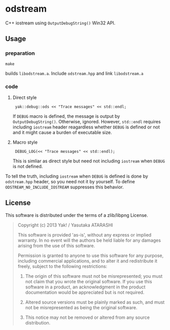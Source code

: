 odstream
========

C++ iostream using `OutputDebugString()` Win32 API.

Usage
-----

### preparation ###

    make

builds `libodstream.a`. Include `odstream.hpp` and link `libodstream.a`

### code ###

1. Direct style

        yak::debug::ods << "Trace messages" << std::endl;

    If `DEBUG` macro is defined, the message is output by `OutputDebugString()`. Otherwise, ignored.  However, `std::endl` requires including `iostream` header  reagardless whether `DEBUG` is defined or not and it might cause a burden of executable size.

2. Macro style

        DEBUG_LOG(<< "Trace messages" << std::endl);

    This is simliar as direct style but need not including `iostream` when `DEBUG` is not defined.

To tell the truth, including `iostream` when `DEBUG` is defined is done by `odstream.hpp` header, so you need not it by yourself. To define `ODSTREAM_NO_INCLUDE_IOSTREAM` suppresses this behavior.

License
-------

This software is distributed under the terms of a zlib/libpng License.

> Copyright (c) 2013 Yak! / Yasutaka ATARASHI
>
> This software is provided 'as-is', without any express or implied warranty. In no event will the authors be held liable for any damages arising from the use of this software.
>
> Permission is granted to anyone to use this software for any purpose, including commercial applications, and to alter it and redistribute it freely, subject to the following restrictions:
>
> 1. The origin of this software must not be misrepresented; you must not claim that you wrote the original software. If you use this software in a product, an acknowledgment in the product documentation would be appreciated but is not required.
>
> 2. Altered source versions must be plainly marked as such, and must not be misrepresented as being the original software.
>
> 3. This notice may not be removed or altered from any source distribution.
